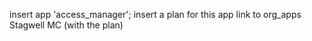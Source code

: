 insert app 'access_manager';
insert a plan for this app
link to org_apps Stagwell MC (with the plan)